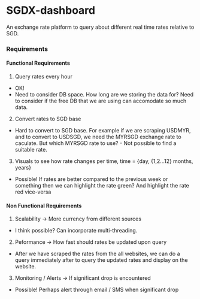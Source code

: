 ﻿# SGDX-dashboard

An exchange rate platform to query about different real time rates relative to SGD.


### Requirements 

#### Functional Requirements
1. Query rates every hour 
- OK! 
- Need to consider DB space. How long are we storing the data for? Need to consider if the free DB that we are using can accomodate so much data.

2. Convert rates to SGD base
- Hard to convert to SGD base. For example if we are scraping USDMYR, and to convert to USDSGD, we need the MYRSGD exchange rate to caculate. But which MYRSGD rate to use? - Not possible to find a suitable rate.

3. Visuals to see how rate changes per time, time = {day, {1,2...12} months, years}
- Possible! If rates are better compared to the previous week or something then we can highlight the rate green? And highlight the rate red vice-versa

#### Non Functional Requirements 
1. Scalability -> More currency from different sources 
- I think possible? Can incorporate multi-threading.

2. Peformance -> How fast should rates be updated upon query 
- After we have scraped the rates from the all websites, we can do a query immediately after to query the updated rates and display on the website. 

3. Monitoring / Alerts -> If significant drop is encountered 
- Possible! Perhaps alert through email / SMS when significant drop
